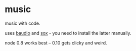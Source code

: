 # music

music with code.

uses [baudio](https://github.com/substack/baudio) and [sox](//sox.sourceforge.net) - you need to install the latter manually.

node 0.8 works best – 0.10 gets clicky and weird.

